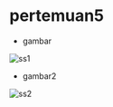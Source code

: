 # pertemuan5

- gambar

![ss1](https://github.com/Imamady/punyaku5/assets/145244834/237ef596-ebe1-456a-bce5-50f11dabd0b6)


- gambar2

![ss2](https://github.com/Imamady/punyaku5/assets/145244834/2950cb3c-d037-4a2b-9322-d2490de25a82)


